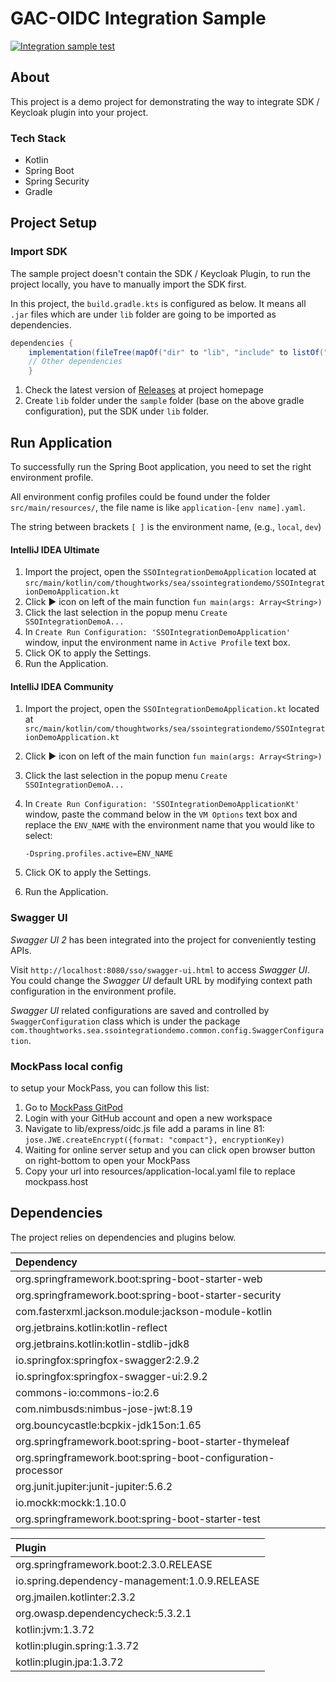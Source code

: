# GAC-OIDC Integration Sample
[![Integration sample test](https://github.com/thoughtworks/inSpac/actions/workflows/sample-test.yaml/badge.svg)](https://github.com/thoughtworks/inSpac/actions/workflows/sample-test.yaml)

## About
This project is a demo project for demonstrating the way to integrate SDK / Keycloak plugin into your project.

### Tech Stack
- Kotlin
- Spring Boot
- Spring Security
- Gradle

## Project Setup
### Import SDK
The sample project doesn't contain the SDK / Keycloak Plugin, to run the project locally, you have to manually import the SDK first.

In this project, the `build.gradle.kts` is configured as below. It means all `.jar` files which are under `lib` folder are going to be imported as dependencies.
``` groovy
dependencies {
    implementation(fileTree(mapOf("dir" to "lib", "include" to listOf("*.jar"))))
    // Other dependencies
    }
```

1. Check the latest version of [Releases](https://github.com/thoughtworks/inSpac/releases/latest) at project homepage
2. Create `lib` folder under the `sample` folder (base on the above gradle configuration), put the SDK under `lib` folder.

## Run Application

To successfully run the Spring Boot application, you need to set the right environment profile.

All environment config profiles could be found under the folder `src/main/resources/`, the file name is like `application-[env name].yaml`.

The string between brackets `[ ]` is the environment name, (e.g., `local`, `dev`)

#### IntelliJ IDEA Ultimate
1. Import the project, open the `SSOIntegrationDemoApplication` located at `src/main/kotlin/com/thoughtworks/sea/ssointegrationdemo/SSOIntegrationDemoApplication.kt`
2. Click ▶️ icon on left of the main function `fun main(args: Array<String>)`
3. Click the last selection in the popup menu  `Create SSOIntegrationDemoA...`
4. In `Create Run Configuration: 'SSOIntegrationDemoApplication'` window, input the environment name in `Active Profile` text box.
5. Click OK to apply the Settings.
6. Run the Application.

#### IntelliJ IDEA Community
1. Import the project, open the `SSOIntegrationDemoApplication.kt` located at `src/main/kotlin/com/thoughtworks/sea/ssointegrationdemo/SSOIntegrationDemoApplication.kt`
2. Click ▶️ icon on left of the main function `fun main(args: Array<String>)`
3. Click the last selection in the popup menu  `Create SSOIntegrationDemoA...`
4. In `Create Run Configuration: 'SSOIntegrationDemoApplicationKt'` window, paste the command below in the `VM Options` text box and replace the `ENV_NAME` with the environment name that you would like to select:

    ```
   -Dspring.profiles.active=ENV_NAME
    ```
5. Click OK to apply the Settings.
6. Run the Application.

### Swagger UI
_Swagger UI 2_ has been integrated into the project for conveniently testing APIs.

Visit `http://localhost:8080/sso/swagger-ui.html` to access _Swagger UI_. You could change the _Swagger UI_ default URL by modifying context path configuration in the environment profile.

_Swagger UI_ related configurations are saved and controlled by `SwaggerConfiguration` class which is under the package `com.thoughtworks.sea.ssointegrationdemo.common.config.SwaggerConfiguration`.


### MockPass local config

to setup your MockPass, you can follow this list:

1. Go to [MockPass GitPod](https://gitpod.io/#https://github.com/opengovsg/mockpass)
2. Login with your GitHub account and open a new workspace
3. Navigate to lib/express/oidc.js file add a params in line 81:
    `jose.JWE.createEncrypt({format: "compact"}, encryptionKey)` 
4. Waiting for online server setup and you can click open browser button on right-bottom to open your MockPass
5. Copy your url into resources/application-local.yaml file to replace mockpass.host

## Dependencies

The project relies on dependencies and plugins below.

Dependency |
:---- |
org.springframework.boot:spring-boot-starter-web |
org.springframework.boot:spring-boot-starter-security |
com.fasterxml.jackson.module:jackson-module-kotlin |
org.jetbrains.kotlin:kotlin-reflect |
org.jetbrains.kotlin:kotlin-stdlib-jdk8 |
io.springfox:springfox-swagger2:2.9.2 |
io.springfox:springfox-swagger-ui:2.9.2 |
commons-io:commons-io:2.6 |
com.nimbusds:nimbus-jose-jwt:8.19 |
org.bouncycastle:bcpkix-jdk15on:1.65 |
org.springframework.boot:spring-boot-starter-thymeleaf |
org.springframework.boot:spring-boot-configuration-processor |
org.junit.jupiter:junit-jupiter:5.6.2 |
io.mockk:mockk:1.10.0 |
org.springframework.boot:spring-boot-starter-test |


Plugin |
:---- |
org.springframework.boot:2.3.0.RELEASE |
io.spring.dependency-management:1.0.9.RELEASE |
org.jmailen.kotlinter:2.3.2 | 
org.owasp.dependencycheck:5.3.2.1 |
kotlin:jvm:1.3.72 |
kotlin:plugin.spring:1.3.72 |
kotlin:plugin.jpa:1.3.72 |
